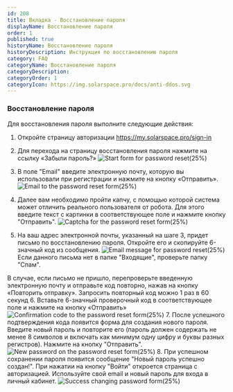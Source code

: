 ```yaml
---
id: 208
title: Вкладка - Восстановление пароля
displayName: Восстановление пароля
order: 1
published: true
historyName: Восстановление пароля
historyDescription: Инструкция по восстановлению пароля
category: FAQ
categoryName: Восстановление пароля
categoryDescription: 
categoryOrder: 1
categoryIcon: https://img.solarspace.pro/docs/anti-ddos.svg
---
```


### Восстановление пароля
Для восстановления пароля выполните следующие действия:

1. Откройте страницу авторизации https://my.solarspace.pro/sign-in

2. Для перехода на страницу восстановления пароля нажмите на ссылку «Забыли пароль?»
![Start form for password reset(25%)](https://img.solarspace.pro/docs/rst-pass-start-form.jpg "Стартовая форма восстановления пароля")
3. В поле "Email" введите электронную почту, которую вы использовали при регистрации и нажмите на кнопку «Отправить».
![Email to the password reset form(25%)](https://img.solarspace.pro/docs/rst-pass-enter-email.jpg "Ввод емайла в форме восстановления пароля")
4. Далее вам необходимо пройти капчу, с помощью которой система может отличить реального пользователя от робота. Для этого введите текст с картинки в соответствующее поле и нажмите кнопку "Отправить". 
![Captcha for the password reset form(25%)](https://img.solarspace.pro/docs/rst-pass-captcha.jpg "Капча при восстановлении пароля")
5. На ваш адрес электронной почты, указанный на шаге 3, придет письмо по восстановлению пароля. Откройте его и скопируйте 6-значный код из сообщения. 
![Email message for password reset(25%)](https://img.solarspace.pro/docs/rst-pass-email-message.jpg "Сообщение на почте для восстановления пароля")
Если данного письма нет в папке "Входящие", проверьте папку "Спам".

В случае, если письмо не пришло, перепроверьте введенную электронную почту и отправьте код повторно, нажав на кнопку «Повторить отправку». Запросить повторный код можно 1 раз в 60 секунд
6. Вставьте 6-значный проверочный код в соответствующее поле и нажмите на кнопку «Отправить»
![Confirmation code to the password reset form(25%)](https://img.solarspace.pro/docs/rst-pass-confirmation-code.jpg "Код подтверждения при восстановлении пароля")
7. После успешного подтверждения кода появится форма для создания нового пароля. Введите новый пароль и повторите его (пароль должен содержать не менее 8 символов и включать как минимум одну цифру и буквы разных регистров).
Нажмите на кнопку "Отправить".
![New password on the password reset form(25%)](https://img.solarspace.pro/docs/rst-pass-creation-new-password.jpg "Ввод нового пароля")
8. При успешном сохранении пароля появится сообщение "Новый пароль успешно создан!". При нажатии на кнопку "Войти" откроется страница с авторизацией. Используйте свой email и новый пароль для входа в личный кабинет.
![Success changing password form(25%)](https://img.solarspace.pro/docs/rst-pass-success-changing-password.jpg "Форма после успешного создания пароля")